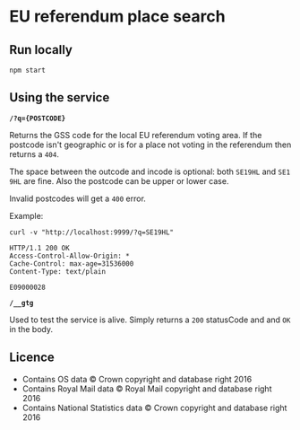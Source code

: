 # EU referendum place search

## Run locally

```
npm start
```

## Using the service

**`/?q={POSTCODE}`**

Returns the GSS code for the local EU referendum voting area. If the postcode isn't geographic or is for a place not voting in the referendum then returns a `404`.

The space between the outcode and incode is optional: both `SE19HL` and `SE1 9HL` are fine. Also the postcode can be upper or lower case.

Invalid postcodes will get a `400` error.

Example:

```
curl -v "http://localhost:9999/?q=SE19HL"

HTTP/1.1 200 OK
Access-Control-Allow-Origin: *
Cache-Control: max-age=31536000
Content-Type: text/plain

E09000028
```

**`/__gtg`**

Used to test the service is alive. Simply returns a `200` statusCode and and `OK` in the body.


## Licence

* Contains OS data © Crown copyright and database right 2016
* Contains Royal Mail data © Royal Mail copyright and database right 2016
* Contains National Statistics data © Crown copyright and database right 2016
